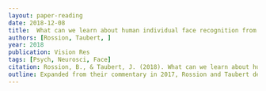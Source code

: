 ```yaml
---
layout: paper-reading
date: 2018-12-08
title:  What can we learn about human individual face recognition from experimental studies in monkeys?
authors: [Rossion, Taubert, ]
year: 2018
publication: Vision Res
tags: [Psych, Neurosci, Face]
citation: Rossion, B., & Taubert, J. (2018). What can we learn about human individual face recognition from experimental studies in monkeys?. Vision research.
outline: Expanded from their commentary in 2017, Rossion and Taubert detailed why it does not really help us to learn from human individual face recognition from monkey experiments. This piece can inspire us to think what monkey experiments actually can help us to learn about human face perception. After all, human face perception is more than <em>individualization</em>.
---
```


